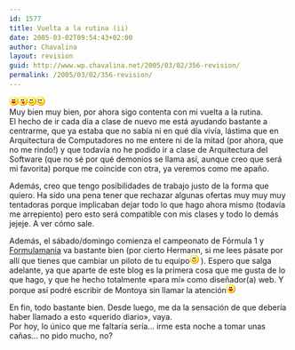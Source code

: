```yaml
---
id: 1577
title: Vuelta a la rutina (ii)
date: 2005-03-02T09:54:43+02:00
author: Chavalina
layout: revision
guid: http://www.wp.chavalina.net/2005/03/02/356-revision/
permalink: /2005/03/02/356-revision/
---
```

![emo](/imagenes/emoticonos/risa.gif)![emo](/imagenes/emoticonos/lengua.gif)![emo](/imagenes/emoticonos/sonrisa.gif)![emo](/imagenes/emoticonos/guino.gif)  
Muy bien muy bien, por ahora sigo contenta con mi vuelta a la rutina.  
El hecho de ir cada d&iacute;a a clase de nuevo me está ayudando bastante a centrarme, que ya estaba que no sab&iacute;a ni en qué d&iacute;a viv&iacute;a, lástima que en Arquitectura de Computadores no me entere ni de la mitad (por ahora, que no me rindo!) y que todav&iacute;a no he podido ir a clase de Arquitectura del Software (que no sé por qué demonios se llama as&iacute;, aunque creo que será mi favorita) porque me coincide con otra, ya veremos como me apa&ntilde;o.

Además, creo que tengo posibilidades de trabajo justo de la forma que quiero. Ha sido una pena tener que rechazar algunas ofertas muy muy muy tentadoras porque implicaban dejar todo lo que hago ahora mismo (todav&iacute;a me arrepiento) pero esto será compatible con mis clases y todo lo demás jejeje. A ver c&oacute;mo sale.

Además, el sábado/domingo comienza el campeonato de F&oacute;rmula 1 y <a href="http://www.formulamania.com" target="_blank">Formulamania</a> va bastante bien (por cierto Hermann, si me lees pásate por all&iacute; que tienes que cambiar un piloto de tu equipo![emo](/imagenes/emoticonos/sonrisa.gif) ). Espero que salga adelante, ya que aparte de este blog es la primera cosa que me gusta de lo que hago, y que he hecho totalmente «para m&iacute;» como dise&ntilde;ador(a) web. Y porque as&iacute; podré escribir de Montoya sin llamar la atenci&oacute;n![emo](/imagenes/emoticonos/risa.gif) 

En fin, todo bastante bien. Desde luego, me da la sensaci&oacute;n de que deber&iacute;a haber llamado a esto «querido diario», vaya.  
Por hoy, lo &uacute;nico que me faltar&iacute;a ser&iacute;a… irme esta noche a tomar unas ca&ntilde;as… no pido mucho, no?